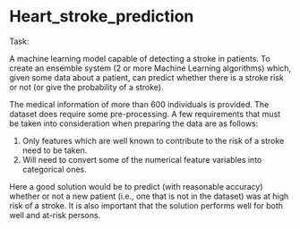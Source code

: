 # Heart_stroke_prediction

Task:

A machine learning model capable of detecting a stroke in patients. To create an ensemble system (2 or more Machine Learning algorithms) which, given some data about a patient, can predict whether there is a stroke risk or not (or give the probability of a stroke).

The medical information of more than 600 individuals is provided. The dataset does require some pre-processing.
A few requirements that must be taken into consideration when preparing the data are as follows:

1. Only features which are well known to contribute to the risk of a stroke need to be taken.
2. Will need to convert some of the numerical feature variables into categorical ones.

Here a good solution would be to predict (with reasonable accuracy) whether or not a new patient (i.e., one that is not in the dataset) was at high risk of a 
stroke. It is also important that the solution performs well for both well and at-risk persons. 
